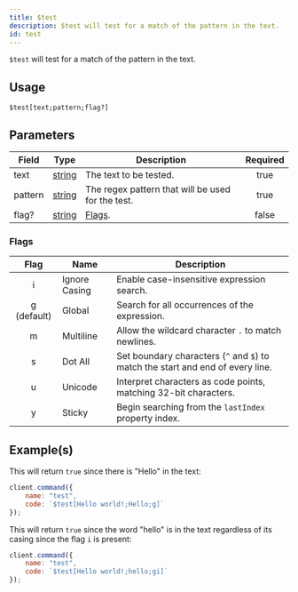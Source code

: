 ```yaml
---
title: $test
description: $test will test for a match of the pattern in the text.
id: test
---
```


`$test` will test for a match of the pattern in the text.

## Usage

```aoi
$test[text;pattern;flag?]
```

## Parameters

| Field   | Type                                                                                              | Description                                       | Required |
| ------- | ------------------------------------------------------------------------------------------------- | ------------------------------------------------- | :------: |
| text    | [string](https://developer.mozilla.org/en-US/docs/Web/JavaScript/Reference/Global_Objects/String) | The text to be tested.                            |   true   |
| pattern | [string](https://developer.mozilla.org/en-US/docs/Web/JavaScript/Reference/Global_Objects/String) | The regex pattern that will be used for the test. |   true   |
| flag?   | [string](https://developer.mozilla.org/en-US/docs/Web/JavaScript/Reference/Global_Objects/String) | [Flags](#flags).                                  |  false   |

### Flags

|    Flag     | Name          | Description                                                                     |
| :---------: | ------------- | ------------------------------------------------------------------------------- |
|      i      | Ignore Casing | Enable case-insensitive expression search.                                      |
| g (default) | Global        | Search for all occurrences of the expression.                                   |
|      m      | Multiline     | Allow the wildcard character `.` to match newlines.                             |
|      s      | Dot All       | Set boundary characters (`^` and `$`) to match the start and end of every line. |
|      u      | Unicode       | Interpret characters as code points, matching 32-bit characters.                |
|      y      | Sticky        | Begin searching from the `lastIndex` property index.                            |

## Example(s)

This will return `true` since there is "Hello" in the text:

```js
client.command({
    name: "test",
    code: `$test[Hello world!;Hello;g]`
});
```

This will return `true` since the word "hello" is in the text regardless of its casing since the flag `i` is present:

```js
client.command({
    name: "test",
    code: `$test[Hello world!;hello;gi]`
});
```

